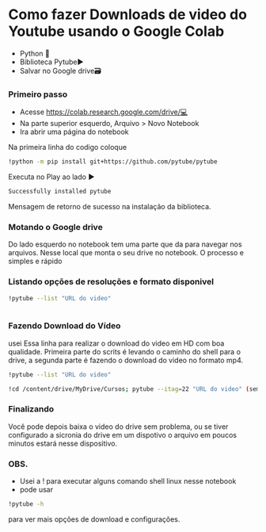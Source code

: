 # Como fazer Downloads de video do Youtube usando o Google Colab
* Python 🐍️
* Biblioteca Pytube▶️
* Salvar no Google drive🗃️

### Primeiro passo
* Acesse https://colab.research.google.com/drive/💻️
* Na parte superior esquerdo, Arquivo > Novo Notebook
* Ira abrir uma página do notebook

Na primeira linha do codigo coloque 
```bash
!python -m pip install git+https://github.com/pytube/pytube  
```
Executa no Play ao lado ▶️

```bash
Successfully installed pytube
```
Mensagem de retorno de sucesso na instalação da biblioteca.

### Motando o Google drive
Do lado esquerdo no notebook tem uma parte que da para navegar nos arquivos. Nesse local que monta o seu drive no notebook.
O processo e simples e rápido

### Listando opções de resoluções e formato disponivel

```bash
!pytube --list "URL do video"
 
```

### Fazendo Download do Vídeo
usei Essa linha para realizar o download do video em HD com boa qualidade. Primeira parte do scrits é levando o caminho do shell para o drive, a segunda parte é fazendo o download do video no formato mp4.
```bash
!pytube --list "URL do video"

!cd /content/drive/MyDrive/Cursos; pytube --itag=22 "URL do video" (sem aspa)  
```
### Finalizando 
Você pode depois baixa o video do drive sem problema, ou se tiver configurado a sicronia do drive em um dispotivo o arquivo em poucos minutos estará nesse dispositivo.
### OBS.
* Usei a ! para executar alguns comando shell linux nesse notebook 
* pode usar 
```bash
!pytube -h
```
para ver mais opções de download e configurações.

